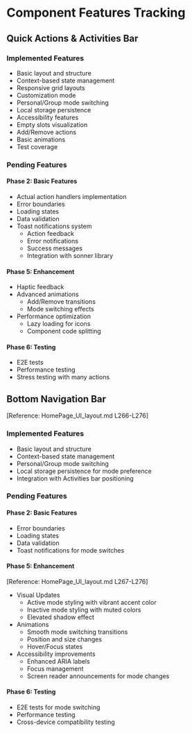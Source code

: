 # Component Features Tracking

## Quick Actions & Activities Bar
### Implemented Features
- Basic layout and structure
- Context-based state management
- Responsive grid layouts
- Customization mode
- Personal/Group mode switching
- Local storage persistence
- Accessibility features
- Empty slots visualization
- Add/Remove actions
- Basic animations
- Test coverage

### Pending Features
#### Phase 2: Basic Features
- Actual action handlers implementation
- Error boundaries
- Loading states
- Data validation
- Toast notifications system
  - Action feedback
  - Error notifications
  - Success messages
  - Integration with sonner library

#### Phase 5: Enhancement
- Haptic feedback
- Advanced animations
  - Add/Remove transitions
  - Mode switching effects
- Performance optimization
  - Lazy loading for icons
  - Component code splitting

#### Phase 6: Testing
- E2E tests
- Performance testing
- Stress testing with many actions

## Bottom Navigation Bar
[Reference: HomePage_UI_layout.md L266-L276]
### Implemented Features
- Basic layout and structure
- Context-based state management
- Personal/Group mode switching
- Local storage persistence for mode preference
- Integration with Activities bar positioning

### Pending Features
#### Phase 2: Basic Features
- Error boundaries
- Loading states
- Data validation
- Toast notifications for mode switches

#### Phase 5: Enhancement
[Reference: HomePage_UI_layout.md L267-L276]
- Visual Updates
  - Active mode styling with vibrant accent color
  - Inactive mode styling with muted colors
  - Elevated shadow effect
- Animations
  - Smooth mode switching transitions
  - Position and size changes
  - Hover/Focus states
- Accessibility improvements
  - Enhanced ARIA labels
  - Focus management
  - Screen reader announcements for mode changes

#### Phase 6: Testing
- E2E tests for mode switching
- Performance testing
- Cross-device compatibility testing
